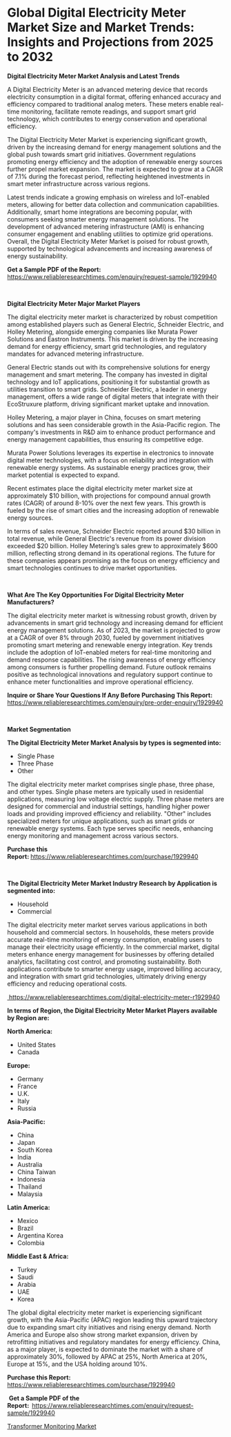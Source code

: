 <p><h1>Global Digital Electricity Meter Market Size and Market Trends: Insights and Projections from 2025 to 2032</h1></p><p><strong>Digital Electricity Meter Market Analysis and Latest Trends</strong></p>
<p><p>A Digital Electricity Meter is an advanced metering device that records electricity consumption in a digital format, offering enhanced accuracy and efficiency compared to traditional analog meters. These meters enable real-time monitoring, facilitate remote readings, and support smart grid technology, which contributes to energy conservation and operational efficiency.</p><p>The Digital Electricity Meter Market is experiencing significant growth, driven by the increasing demand for energy management solutions and the global push towards smart grid initiatives. Government regulations promoting energy efficiency and the adoption of renewable energy sources further propel market expansion. The market is expected to grow at a CAGR of 7.1% during the forecast period, reflecting heightened investments in smart meter infrastructure across various regions.</p><p>Latest trends indicate a growing emphasis on wireless and IoT-enabled meters, allowing for better data collection and communication capabilities. Additionally, smart home integrations are becoming popular, with consumers seeking smarter energy management solutions. The development of advanced metering infrastructure (AMI) is enhancing consumer engagement and enabling utilities to optimize grid operations. Overall, the Digital Electricity Meter Market is poised for robust growth, supported by technological advancements and increasing awareness of energy sustainability.</p></p>
<p><strong>Get a Sample PDF of the Report:&nbsp;</strong> <a href="https://www.reliableresearchtimes.com/enquiry/request-sample/1929940?utm_campaign=2186&utm_medium=2&utm_source=Github&utm_content=ia&utm_term=29032025&utm_id=digital-electricity-meter">https://www.reliableresearchtimes.com/enquiry/request-sample/1929940</a></p>
<p>&nbsp;</p>
<p><strong>Digital Electricity Meter Major Market Players</strong></p>
<p><p>The digital electricity meter market is characterized by robust competition among established players such as General Electric, Schneider Electric, and Holley Metering, alongside emerging companies like Murata Power Solutions and Eastron Instruments. This market is driven by the increasing demand for energy efficiency, smart grid technologies, and regulatory mandates for advanced metering infrastructure.</p><p>General Electric stands out with its comprehensive solutions for energy management and smart metering. The company has invested in digital technology and IoT applications, positioning it for substantial growth as utilities transition to smart grids. Schneider Electric, a leader in energy management, offers a wide range of digital meters that integrate with their EcoStruxure platform, driving significant market uptake and innovation.</p><p>Holley Metering, a major player in China, focuses on smart metering solutions and has seen considerable growth in the Asia-Pacific region. The company's investments in R&D aim to enhance product performance and energy management capabilities, thus ensuring its competitive edge.</p><p>Murata Power Solutions leverages its expertise in electronics to innovate digital meter technologies, with a focus on reliability and integration with renewable energy systems. As sustainable energy practices grow, their market potential is expected to expand.</p><p>Recent estimates place the digital electricity meter market size at approximately $10 billion, with projections for compound annual growth rates (CAGR) of around 8-10% over the next few years. This growth is fueled by the rise of smart cities and the increasing adoption of renewable energy sources.</p><p>In terms of sales revenue, Schneider Electric reported around $30 billion in total revenue, while General Electric's revenue from its power division exceeded $20 billion. Holley Metering’s sales grew to approximately $600 million, reflecting strong demand in its operational regions. The future for these companies appears promising as the focus on energy efficiency and smart technologies continues to drive market opportunities.</p></p>
<p>&nbsp;</p>
<p><strong>What Are The Key Opportunities For Digital Electricity Meter Manufacturers?</strong></p>
<p><p>The digital electricity meter market is witnessing robust growth, driven by advancements in smart grid technology and increasing demand for efficient energy management solutions. As of 2023, the market is projected to grow at a CAGR of over 8% through 2030, fueled by government initiatives promoting smart metering and renewable energy integration. Key trends include the adoption of IoT-enabled meters for real-time monitoring and demand response capabilities. The rising awareness of energy efficiency among consumers is further propelling demand. Future outlook remains positive as technological innovations and regulatory support continue to enhance meter functionalities and improve operational efficiency.</p></p>
<p><strong>Inquire or Share Your Questions If Any Before Purchasing This Report:</strong> <a href="https://www.reliableresearchtimes.com/enquiry/pre-order-enquiry/1929940?utm_campaign=2186&utm_medium=2&utm_source=Github&utm_content=ia&utm_term=29032025&utm_id=digital-electricity-meter">https://www.reliableresearchtimes.com/enquiry/pre-order-enquiry/1929940</a></p>
<p>&nbsp;</p>
<p><strong>Market Segmentation</strong></p>
<p><strong>The Digital Electricity Meter Market Analysis by types is segmented into:</strong></p>
<p><ul><li>Single Phase</li><li>Three Phase</li><li>Other</li></ul></p>
<p><p>The digital electricity meter market comprises single phase, three phase, and other types. Single phase meters are typically used in residential applications, measuring low voltage electric supply. Three phase meters are designed for commercial and industrial settings, handling higher power loads and providing improved efficiency and reliability. "Other" includes specialized meters for unique applications, such as smart grids or renewable energy systems. Each type serves specific needs, enhancing energy monitoring and management across various sectors.</p></p>
<p><strong>Purchase this Report:&nbsp;</strong><a href="https://www.reliableresearchtimes.com/purchase/1929940?utm_campaign=2186&utm_medium=2&utm_source=Github&utm_content=ia&utm_term=29032025&utm_id=digital-electricity-meter">https://www.reliableresearchtimes.com/purchase/1929940</a></p>
<p>&nbsp;</p>
<p><strong>The Digital Electricity Meter Market Industry Research by Application is segmented into:</strong></p>
<p><ul><li>Household</li><li>Commercial</li></ul></p>
<p><p>The digital electricity meter market serves various applications in both household and commercial sectors. In households, these meters provide accurate real-time monitoring of energy consumption, enabling users to manage their electricity usage efficiently. In the commercial market, digital meters enhance energy management for businesses by offering detailed analytics, facilitating cost control, and promoting sustainability. Both applications contribute to smarter energy usage, improved billing accuracy, and integration with smart grid technologies, ultimately driving energy efficiency and reducing operational costs.</p></p>
<p><a href="https://www.reliableresearchtimes.com/digital-electricity-meter-r1929940?utm_campaign=2186&utm_medium=2&utm_source=Github&utm_content=ia&utm_term=29032025&utm_id=digital-electricity-meter">&nbsp;https://www.reliableresearchtimes.com/digital-electricity-meter-r1929940</a></p>
<p><strong>In terms of Region, the Digital Electricity Meter Market Players available by Region are:</strong></p>
<p>
    <p> <strong> North America: </strong>
        <ul>
            <li>United States</li>
            <li>Canada</li>
        </ul>
        </p> 
    <p> <strong> Europe: </strong>
        <ul>
            <li>Germany</li>
            <li>France</li>
            <li>U.K.</li>
            <li>Italy</li>
            <li>Russia</li>
        </ul>
        </p> 
    <p> <strong> Asia-Pacific: </strong>
        <ul>
            <li>China</li>
            <li>Japan</li>
            <li>South Korea</li>
            <li>India</li>
            <li>Australia</li>
            <li>China Taiwan</li>
            <li>Indonesia</li>
            <li>Thailand</li>
            <li>Malaysia</li>
        </ul>
        </p> 
    <p> <strong> Latin America: </strong>
        <ul>
            <li>Mexico</li>
            <li>Brazil</li>
            <li>Argentina Korea</li>
            <li>Colombia</li>
        </ul>
        </p> 
    <p> <strong> Middle East & Africa: </strong>
        <ul>
            <li>Turkey</li>
            <li>Saudi</li>
            <li>Arabia</li>
            <li>UAE</li>
            <li>Korea</li>
        </ul>
    </p>
    </p>
<p><p>The global digital electricity meter market is experiencing significant growth, with the Asia-Pacific (APAC) region leading this upward trajectory due to expanding smart city initiatives and rising energy demand. North America and Europe also show strong market expansion, driven by retrofitting initiatives and regulatory mandates for energy efficiency. China, as a major player, is expected to dominate the market with a share of approximately 30%, followed by APAC at 25%, North America at 20%, Europe at 15%, and the USA holding around 10%.</p></p>
<p><strong>Purchase this Report: </strong><a href="https://www.reliableresearchtimes.com/purchase/1929940?utm_campaign=2186&utm_medium=2&utm_source=Github&utm_content=ia&utm_term=29032025&utm_id=digital-electricity-meter">https://www.reliableresearchtimes.com/purchase/1929940</a></p>
<p>&nbsp;<strong>Get a Sample PDF of the Report:&nbsp;&nbsp;</strong><a href="https://www.reliableresearchtimes.com/enquiry/request-sample/1929940?utm_campaign=2186&utm_medium=2&utm_source=Github&utm_content=ia&utm_term=29032025&utm_id=digital-electricity-meter">https://www.reliableresearchtimes.com/enquiry/request-sample/1929940</a></p>
<p><strong></strong></p>
<p><p><a href="https://github.com/nathandecarvalho/Market-Research-Report-List-6/blob/main/transformer-monitoring-market.md?utm_campaign=2186&utm_medium=2&utm_source=Github&utm_content=ia&utm_term=29032025&utm_id=digital-electricity-meter">Transformer Monitoring Market</a></p></p>
